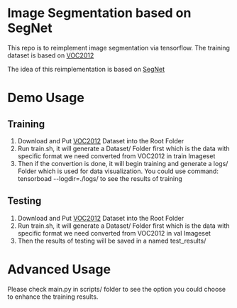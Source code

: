 # Image Segmentation based on SegNet 

This repo is to reimplement image segmentation via tensorflow. The training dataset is based on [VOC2012](http://host.robots.ox.ac.uk/pascal/VOC/voc2012/)

The idea of this reimplementation is based on [SegNet](https://arxiv.org/pdf/1511.00561.pdf)

# Demo Usage
## Training
1. Download and Put [VOC2012](http://host.robots.ox.ac.uk/pascal/VOC/voc2012/) Dataset into the Root Folder
2. Run train.sh, it will generate a Dataset/ Folder first which is the data with specific format we need converted from VOC2012 in train Imageset
3. Then if the convertion is done, it will begin training and generate a logs/ Folder which is used for data visualization. You could use command: tensorboad --logdir=./logs/ to see the results of training
## Testing
1. Download and Put [VOC2012](http://host.robots.ox.ac.uk/pascal/VOC/voc2012/) Dataset into the Root Folder
2. Run train.sh, it will generate a Dataset/ Folder first which is the data with specific format we need converted from VOC2012 in val Imageset
3. Then the results of testing will be saved in a named test_results/

# Advanced Usage
Please check main.py in scripts/ folder to see the option you could choose to enhance the training results.

